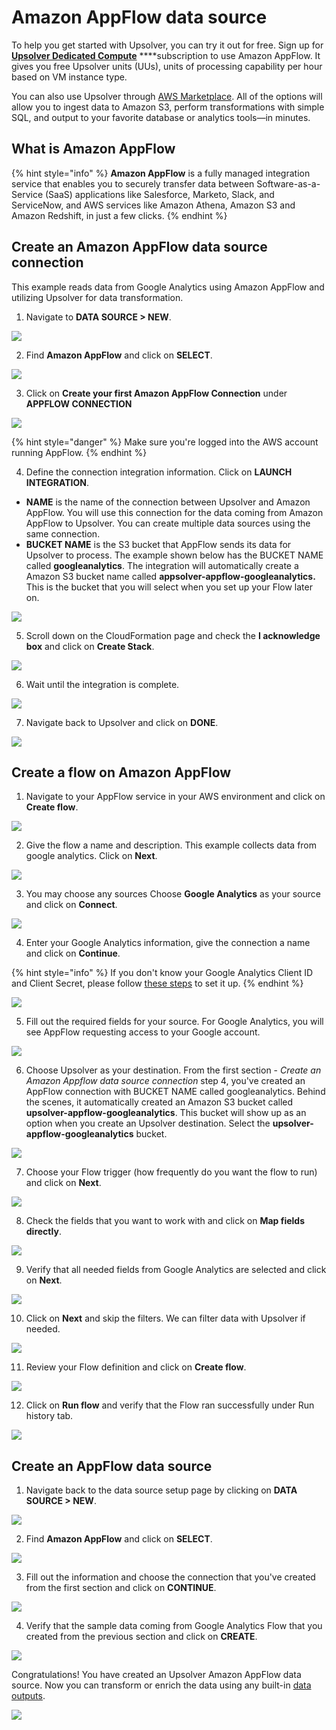 # Amazon AppFlow data source

To help you get started with Upsolver, you can try it out for free. Sign up for [**Upsolver Dedicated Compute**](https://app.upsolver.com/signup) ****subscription to use Amazon AppFlow. It gives you free Upsolver units \(UUs\), units of processing capability per hour based on VM instance type.

You can also use Upsolver through [AWS Marketplace](https://aws.amazon.com/marketplace/pp/B07T8JDQ57?ref_=srh_res_product_title). All of the options will allow you to ingest data to Amazon S3, perform transformations with simple SQL, and output to your favorite database or analytics tools—in minutes.

## What is Amazon AppFlow

{% hint style="info" %}
**Amazon AppFlow** is a fully managed integration service that enables you to securely transfer data between Software-as-a-Service \(SaaS\) applications like Salesforce, Marketo, Slack, and ServiceNow, and AWS services like Amazon Athena, Amazon S3 and Amazon Redshift, in just a few clicks.
{% endhint %}

## Create an Amazon AppFlow data source connection

This example reads data from Google Analytics using Amazon AppFlow and utilizing Upsolver for data transformation.

1. Navigate to **DATA SOURCE &gt; NEW**.

![](../../../.gitbook/assets/image%20%28199%29.png)

2. Find **Amazon AppFlow** and click on **SELECT**. 

![](../../../.gitbook/assets/image%20%28182%29.png)

3. Click on **Create your first Amazon AppFlow Connection** under **APPFLOW CONNECTION**

![](../../../.gitbook/assets/image%20%28194%29.png)

{% hint style="danger" %}
Make sure you're logged into the AWS account running AppFlow.
{% endhint %}

4. Define the connection integration information. Click on **LAUNCH INTEGRATION**.

* **NAME** is the name of the connection between Upsolver and Amazon AppFlow. You will use this connection for the data coming from Amazon AppFlow to Upsolver. You can create multiple data sources using the same connection. 
* **BUCKET NAME** is the S3 bucket that AppFlow sends its data for Upsolver to process. The example shown below has the BUCKET NAME called **googleanalytics**. The integration will automatically create a Amazon S3 bucket name called **appsolver-appflow-googleanalytics.** This is the bucket that you will select when you set up your Flow later on. 

![](../../../.gitbook/assets/image%20%28203%29.png)

5. Scroll down on the CloudFormation page and check the **I acknowledge box** and click on **Create Stack**.

![](../../../.gitbook/assets/image%20%28190%29.png)

6. Wait until the integration is complete.

![](../../../.gitbook/assets/image%20%28204%29.png)

7. Navigate back to Upsolver and click on **DONE**. 

![](../../../.gitbook/assets/image%20%28200%29.png)

## Create a flow on Amazon AppFlow

1. Navigate to your AppFlow service in your AWS environment and click on **Create flow**.

![](../../../.gitbook/assets/image%20%28181%29.png)

2. Give the flow a name and description. This example collects data from google analytics. Click on **Next**.

![](../../../.gitbook/assets/image%20%28198%29.png)

3. You may choose any sources Choose **Google Analytics** as your source and click on **Connect**.

![](../../../.gitbook/assets/image%20%28184%29.png)

4. Enter your Google Analytics information, give the connection a name and click on **Continue**. 

{% hint style="info" %}
If you don't know your Google Analytics Client ID and Client Secret, please follow [these steps](setup-google-analytics-client-id-and-client-secret..md) to set it up.
{% endhint %}

![](../../../.gitbook/assets/image%20%28197%29.png)

5. Fill out the required fields for your source. For Google Analytics, you will see AppFlow requesting access to your Google account.

![](../../../.gitbook/assets/image%20%28195%29.png)

6. Choose Upsolver as your destination. From the first section - _Create an Amazon Appflow data source connection_ step 4, you've created an AppFlow connection with BUCKET NAME called googleanalytics. Behind the scenes, it automatically created an Amazon S3 bucket called **upsolver-appflow-googleanalytics**. This bucket will show up as an option when you create an Upsolver destination. Select the **upsolver-appflow-googleanalytics** bucket.

![](../../../.gitbook/assets/image%20%28189%29.png)

7. Choose your Flow trigger \(how frequently do you want the flow to run\) and click on **Next**.

![](../../../.gitbook/assets/image%20%28205%29.png)

8. Check the fields that you want to work with and click on **Map fields directly**.

![](../../../.gitbook/assets/image%20%28180%29.png)

9. Verify that all needed fields from Google Analytics are selected and click on **Next**.

![](../../../.gitbook/assets/image%20%28193%29.png)

10. Click on **Next** and skip the filters. We can filter data with Upsolver if needed.

![](../../../.gitbook/assets/image%20%28196%29.png)

11. Review your Flow definition and click on **Create flow**.

![](../../../.gitbook/assets/image%20%28185%29.png)

12. Click on **Run flow** and verify that the Flow ran successfully under Run history tab.

![](../../../.gitbook/assets/image%20%28183%29.png)

## Create an AppFlow data source

1. Navigate back to the data source setup page by clicking on **DATA SOURCE &gt; NEW**.

![](../../../.gitbook/assets/image%20%28199%29.png)

2. Find **Amazon AppFlow** and click on **SELECT**. 

![](../../../.gitbook/assets/image%20%28182%29.png)

3. Fill out the information and choose the connection that you've created from the first section and click on **CONTINUE**.

![](../../../.gitbook/assets/image%20%28192%29.png)

4. Verify that the sample data coming from Google Analytics Flow that you created from the previous section and click on **CREATE**.

![](../../../.gitbook/assets/image%20%28191%29.png)

Congratulations! You have created an Upsolver Amazon AppFlow data source. Now you can transform or enrich the data using any built-in [data outputs](../../../data-outputs-and-data-transformation/data-outputs/).

![](../../../.gitbook/assets/image%20%28201%29.png)

